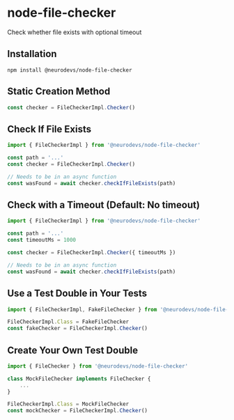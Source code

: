 # node-file-checker
Check whether file exists with optional timeout

## Installation

`npm install @neurodevs/node-file-checker`

## Static Creation Method

```typescript
const checker = FileCheckerImpl.Checker()
```

## Check If File Exists

```typescript
import { FileCheckerImpl } from '@neurodevs/node-file-checker'

const path = '...'
const checker = FileCheckerImpl.Checker()

// Needs to be in an async function
const wasFound = await checker.checkIfFileExists(path)
```

## Check with a Timeout (Default: No timeout)

```typescript
import { FileCheckerImpl } from '@neurodevs/node-file-checker'

const path = '...'
const timeoutMs = 1000

const checker = FileCheckerImpl.Checker({ timeoutMs })

// Needs to be in an async function
const wasFound = await checker.checkIfFileExists(path)
```


## Use a Test Double in Your Tests

```typescript
import { FileCheckerImpl, FakeFileChecker } from '@neurodevs/node-file-checker'

FileCheckerImpl.Class = FakeFileChecker
const fakeChecker = FileCheckerImpl.Checker()
```

## Create Your Own Test Double

```typescript
import { FileChecker } from '@neurodevs/node-file-checker'

class MockFileChecker implements FileChecker {
    ...
}

FileCheckerImpl.Class = MockFileChecker
const mockChecker = FileCheckerImpl.Checker()
```
